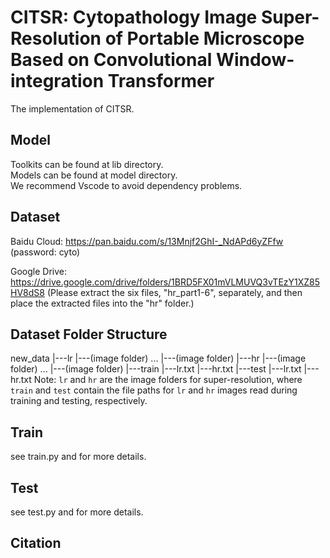 # CITSR: Cytopathology Image Super-Resolution of Portable Microscope Based on Convolutional Window-integration Transformer
The implementation of CITSR.
## Model
Toolkits can be found at lib directory.  
Models can be found at model directory.  
We recommend Vscode to avoid dependency problems. 
## Dataset
Baidu Cloud: https://pan.baidu.com/s/13Mnjf2GhI-_NdAPd6yZFfw (password: cyto)

Google Drive: https://drive.google.com/drive/folders/1BRD5FX01mVLMUVQ3vTEzY1XZ85HV8dS8
(Please extract the six files, "hr_part1-6", separately, and then place the extracted files into the "hr" folder.)
## Dataset Folder Structure
new_data
|---lr
    |---(image folder)
    ...
    |---(image folder)
|---hr
    |---(image folder)
    ...
    |---(image folder)
|---train
    |---lr.txt
    |---hr.txt
|---test
    |---lr.txt
    |---hr.txt
Note: `lr` and `hr` are the image folders for super-resolution, where `train` and `test` contain the file paths for `lr` and `hr` images read during training and testing, respectively.
## Train
see train.py and for more details. 
## Test
see test.py and for more details.
## Citation

